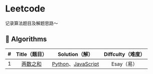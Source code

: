 # Leetcode

记录算法题目及解题思路～

## 🦠 Algorithms

|  #   |                     Title（题目）                     |                        Solution（解）                        | Diffculty（难度） |
| :--: | :---------------------------------------------------: | :----------------------------------------------------------: | :---------------: |
|  1   | [两数之和](https://leetcode-cn.com/problems/two-sum/) | [Python](./algorithms/python/two_sum/two_sum.py)、[JavaScript](./algorithms/js/two-sum/two-sum.js) |    Esay（易）     |

